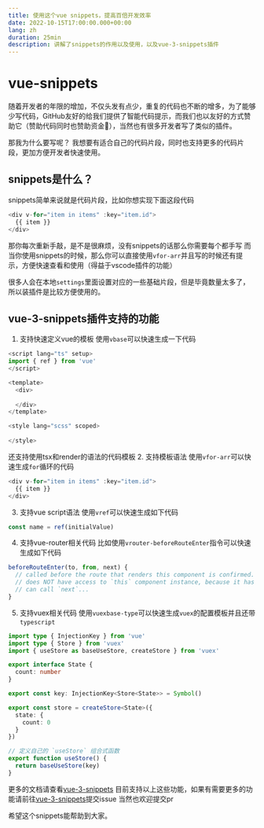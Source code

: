 ```yaml
---
title: 使用这个vue snippets，提高百倍开发效率
date: 2022-10-15T17:00:00.000+00:00
lang: zh
duration: 25min
description: 讲解了snippets的作用以及使用，以及vue-3-snippets插件
---
```


# vue-snippets

随着开发者的年限的增加，不仅头发有点少，重复的代码也不断的增多，为了能够少写代码，GitHub友好的给我们提供了智能代码提示，而我们也以友好的方式赞助它（赞助代码同时也赞助资金🤬），当然也有很多开发者写了类似的插件。

那我为什么要写呢？
我想要有适合自己的代码片段，同时也支持更多的代码片段，更加方便开发者快速使用。

## snippets是什么？
snippets简单来说就是代码片段，比如你想实现下面这段代码
```ts
<div v-for="item in items" :key="item.id">
  {{ item }}
</div>
```
那你每次重新手敲，是不是很麻烦，没有snippets的话那么你需要每个都手写
而当你使用snippets的时候，那么你可以直接使用`vfor-arr`并且写的时候还有提示，方便快速查看和使用（得益于vscode插件的功能）

很多人会在本地`settings`里面设置对应的一些基础片段，但是毕竟数量太多了，所以装插件是比较方便使用的。

## vue-3-snippets插件支持的功能
1. 支持快速定义vue的模板
使用`vbase`可以快速生成一下代码
```ts
<script lang="ts" setup>
import { ref } from 'vue'
</script>

<template>
  <div>
    
  </div>
</template>

<style lang="scss" scoped>
  
</style>
```
还支持使用tsx和render的语法的代码模板
2. 支持模板语法
使用`vfor-arr`可以快速生成`for`循环的代码
```ts
<div v-for="item in items" :key="item.id">
  {{ item }}
</div>
```
3. 支持vue script语法
使用`vref`可以快速生成如下代码
```ts
const name = ref(initialValue)
```
4. 支持vue-router相关代码
比如使用`vrouter-beforeRouteEnter`指令可以快速生成如下代码
```ts
beforeRouteEnter(to, from, next) {
  // called before the route that renders this component is confirmed.
  // does NOT have access to `this` component instance, because it has not been created yet when this guard is called!
  // can call `next`...
}
```
5. 支持vuex相关代码
使用`vuexbase-type`可以快速生成`vuex`的配置模板并且还带`typescript`
```ts
import type { InjectionKey } from 'vue'
import type { Store } from 'vuex'
import { useStore as baseUseStore, createStore } from 'vuex'

export interface State {
  count: number
}

export const key: InjectionKey<Store<State>> = Symbol()

export const store = createStore<State>({
  state: {
    count: 0
  }
})

// 定义自己的 `useStore` 组合式函数
export function useStore() {
  return baseUseStore(key)
}
```
更多的文档请查看[vue-3-snippets](https://github.com/Talljack/vue3-snippets)
目前支持以上这些功能，如果有需要更多的功能请前往[vue-3-snippets](https://github.com/Talljack/vue3-snippets)提交issue
当然也欢迎提交pr

希望这个snippets能帮助到大家。
